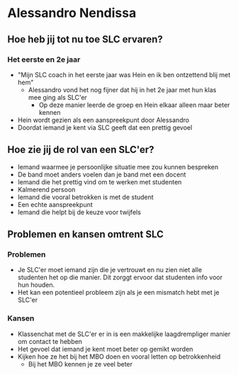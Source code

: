 # Alessandro Nendissa

## **Hoe heb jij tot nu toe SLC ervaren?**

### Het eerste en 2e jaar

* "Mijn SLC coach in het eerste jaar was Hein en ik ben ontzettend blij met hem" 
  * Alessandro vond het nog fijner dat hij in het 2e jaar met hun klas mee ging als SLC'er
    * Op deze manier leerde de groep en Hein elkaar alleen maar beter kennen
* Hein wordt gezien als een aanspreekpunt door Alessandro
* Doordat iemand je kent via SLC geeft dat een prettig gevoel

## Hoe zie jij de rol van een SLC'er?

* Iemand waarmee je persoonlijke situatie mee zou kunnen bespreken
* De band moet anders voelen dan je band met een docent
* Iemand die het prettig vind om te werken met studenten
* Kalmerend persoon
* Iemand die vooral betrokken is met de student
* Een echte aanspreekpunt
* Iemand die helpt bij de keuze voor twijfels

## **Problemen en kansen omtrent SLC**

### Problemen

* Je SLC'er moet iemand zijn die je vertrouwt en nu zien niet alle studenten het op die manier. Dit zorggt ervoor dat studenten info voor hun houden.
* Het kan een potentieel probleem zijn als je een mismatch hebt met je SLC'er

### Kansen

* Klassenchat met de SLC'er er in is een makkelijke laagdrempliger manier om contact te hebben
* Het gevoel dat iemand je kent moet beter op gemikt worden
* Kijken hoe ze het bij het MBO doen en vooral letten op betrokkenheid
  * Bij het MBO kennen je ze veel beter

